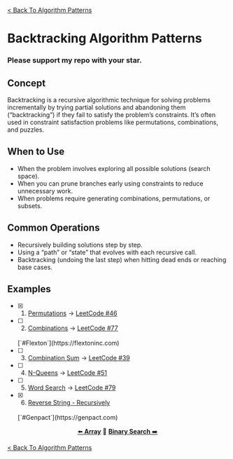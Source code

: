 [< Back To Algorithm Patterns](../../)

# Backtracking Algorithm Patterns
### Please support my repo with your star.

## Concept
Backtracking is a recursive algorithmic technique for solving problems incrementally by trying partial solutions and abandoning them (“backtracking”) if they fail to satisfy the problem’s constraints. It’s often used in constraint satisfaction problems like permutations, combinations, and puzzles.

## When to Use
- When the problem involves exploring all possible solutions (search space).
- When you can prune branches early using constraints to reduce unnecessary work.
- When problems require generating combinations, permutations, or subsets.

## Common Operations
- Recursively building solutions step by step.
- Using a “path” or “state” that evolves with each recursive call.
- Backtracking (undoing the last step) when hitting dead ends or reaching base cases.

## Examples
- [x] 1. [Permutations](permutations/) → [LeetCode #46](https://leetcode.com/problems/permutations)

- [ ] 2. [Combinations]() → [LeetCode #77](https://leetcode.com/problems/combinations)
  <br>
  [`#Flexton`](https://flextoninc.com)

- [ ] 3. [Combination Sum]() → [LeetCode #39](https://leetcode.com/problems/combination-sum)

- [ ] 4. [N-Queens]() → [LeetCode #51](https://leetcode.com/problems/n-queens)

- [ ] 5. [Word Search]() → [LeetCode #79](https://leetcode.com/problems/word-search)

- [x] 6. [Reverse String - Recursively](reverse_string_recursively/)
  <br>
  [`#Genpact`](https://genpact.com)

<p align="center">
  <a href="../array">⬅️ <strong>Array</strong></a>
  🔸
  <a href="../binary_search"><strong>Binary Search</strong> ➡️</a>
</p>

[< Back To Algorithm Patterns](../../)
